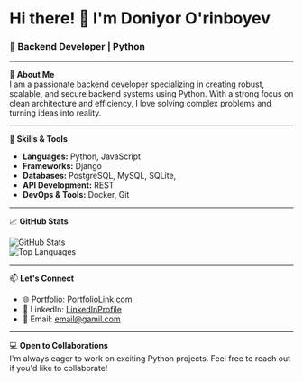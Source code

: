 # Hi there! 👋 I'm Doniyor O'rinboyev

### 🌟 Backend Developer | Python 

---

🔧 **About Me**  
I am a passionate backend developer specializing in creating robust, scalable, and secure backend systems using Python. With a strong focus on clean architecture and efficiency, I love solving complex problems and turning ideas into reality.

---

🚀 **Skills & Tools**  

- **Languages:** Python, JavaScript  
- **Frameworks:** Django
- **Databases:** PostgreSQL, MySQL, SQLite, 
- **API Development:** REST
- **DevOps & Tools:** Docker, Git  


---


📈 **GitHub Stats**  

![GitHub Stats](https://github-readme-stats.vercel.app/api?username=Doniyor&show_icons=true&theme=radical)  
![Top Languages](https://github-readme-stats.vercel.app/api/top-langs/?username=Doniyor&layout=compact&theme=radical)

---

📫 **Let's Connect**

- 🌐 Portfolio: [PortfolioLink.com](file:///D:/certificate/Doniyor%20O%E2%80%99rinboyev)
- 💼 LinkedIn: [LinkedInProfile](https://www.linkedin.com/in/doniyor-urinboyev-538b09304/?trk=opento_sprofile_details)
- 📧 Email: [email@gamil.com](mailto:domanick191201@gamil.com)


---

💻 **Open to Collaborations**  
I'm always eager to work on exciting Python projects. Feel free to reach out if you'd like to collaborate!

